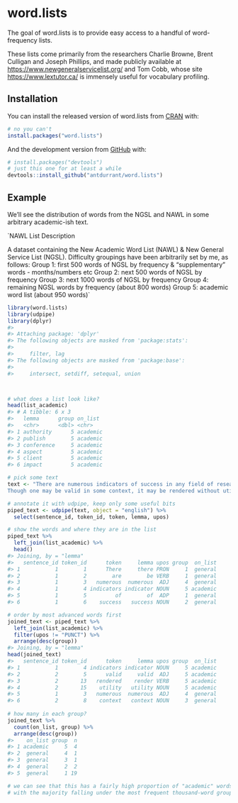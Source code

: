 
<!-- README.md is generated from README.Rmd. Please edit that file -->

# word.lists

<!-- badges: start -->
<!-- badges: end -->

The goal of word.lists is to provide easy access to a handful of
word-frequency lists.

These lists come primarily from the researchers Charlie Browne, Brent
Culligan and Joseph Phillips, and made publicly available at
<https://www.newgeneralservicelist.org/> and Tom Cobb, whose site
<https://www.lextutor.ca/> is immensely useful for vocabulary profiling.

## Installation

You can install the released version of word.lists from
[CRAN](https://CRAN.R-project.org) with:

``` r
# no you can't
install.packages("word.lists")
```

And the development version from [GitHub](https://github.com/) with:

``` r
# install.packages("devtools")
# just this one for at least a while
devtools::install_github("antdurrant/word.lists")
```

## Example

We’ll see the distribution of words from the NGSL and NAWL in some
arbitrary academic-ish text.

\`NAWL List Description

A dataset containing the New Academic Word List (NAWL) & New General
Service List (NGSL). Difficulty groupings have been arbitrarily set by
me, as follows: Group 1: first 500 words of NGSL by frequency &
“supplementary” words - months/numbers etc Group 2: next 500 words of
NGSL by frequency Group 3: next 1000 words of NGSL by frequency Group 4:
remaining NGSL words by frequency (about 800 words) Group 5: academic
word list (about 950 words)\`

``` r
library(word.lists)
library(udpipe)
library(dplyr)
#> 
#> Attaching package: 'dplyr'
#> The following objects are masked from 'package:stats':
#> 
#>     filter, lag
#> The following objects are masked from 'package:base':
#> 
#>     intersect, setdiff, setequal, union



# what does a list look like?
head(list_academic)
#> # A tibble: 6 x 3
#>   lemma      group on_list 
#>   <chr>      <dbl> <chr>   
#> 1 authority      5 academic
#> 2 publish        5 academic
#> 3 conference     5 academic
#> 4 aspect         5 academic
#> 5 client         5 academic
#> 6 impact         5 academic

# pick some text
text <- "There are numerous indicators of success in any field of research. 
Though one may be valid in some context, it may be rendered without utility in another."

# annotate it with udpipe, keep only some useful bits
piped_text <- udpipe(text, object = "english") %>% 
  select(sentence_id, token_id, token, lemma, upos)

# show the words and where they are in the list
piped_text %>%
  left_join(list_academic) %>%
  head()
#> Joining, by = "lemma"
#>   sentence_id token_id      token     lemma upos group  on_list
#> 1           1        1      There     there PRON     1  general
#> 2           1        2        are        be VERB     1  general
#> 3           1        3   numerous  numerous  ADJ     4  general
#> 4           1        4 indicators indicator NOUN     5 academic
#> 5           1        5         of        of  ADP     1  general
#> 6           1        6    success   success NOUN     2  general

# order by most advanced words first
joined_text <- piped_text %>%
  left_join(list_academic) %>%
  filter(upos != "PUNCT") %>%
  arrange(desc(group)) 
#> Joining, by = "lemma"
head(joined_text)
#>   sentence_id token_id      token     lemma upos group  on_list
#> 1           1        4 indicators indicator NOUN     5 academic
#> 2           2        5      valid     valid  ADJ     5 academic
#> 3           2       13   rendered    render VERB     5 academic
#> 4           2       15    utility   utility NOUN     5 academic
#> 5           1        3   numerous  numerous  ADJ     4  general
#> 6           2        8    context   context NOUN     3  general
  
# how many in each group?
joined_text %>%
  count(on_list, group) %>%
  arrange(desc(group))
#>    on_list group  n
#> 1 academic     5  4
#> 2  general     4  1
#> 3  general     3  1
#> 4  general     2  2
#> 5  general     1 19

# we can see that this has a fairly high proportion of "academic" words
# with the majority falling under the most frequent thousand-word grouping (this is totally normal)
```
